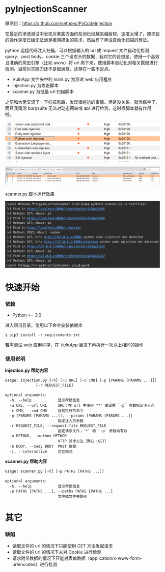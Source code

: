 # pyInjectionScanner

原项目：https://github.com/sethsec/PyCodeInjection

在最近的渗透测试中发现对某些方面的检测已经越来越疲软，速度太慢了，原项目的操作速度已经无法满足撒网捕鱼的需求，然后有了弄成自动化扫描的想法。

python 远程代码注入扫描，可以根据输入的 url 或 request 文件自动化检测 query、post body、cookie 三个请求头的数据，我对它的设想是，使用一个高效且准确的爬虫引擎（比如 awvs）将 url 爬下来，使用脚本自动化对相关数据进行检测。目前对其能力还不是很满意，还存在一些不足点。

+ VulnApp 文件夹中的 main.py 为测试 web 应用程序
+ injection.py 为攻击脚本
+ scanner.py 为批量 url 扫描脚本

之前和大佬交流了一下扫描思路，发现很尴尬的事情。但是没关系，就当练手了，而且我猜测 burpsuite 无法对动态网站或 api 进行检测，这时候脚本就有作用啦。

![burpsuite](images/Snipaste_2019-08-24_23-48-25.png)

![burpsuite](images/Snipaste_2019-08-25_00-27-27.png)

scanner.py 脚本运行效果

![burpsuite](images/Snipaste_2019-08-25_18-04-25.png)

# 快速开始

### 依赖

+ Python >= 3.6

进入项目目录，使用以下命令安装依赖库

```
$ pip3 install -r requirements.txt
```

若需测试 web 应用程序，在 *VulnApp* 目录下再执行一次以上相同的操作

### 使用说明

**injection.py 帮助内容**

```
usage: injection.py [-h] [-u URL] [-c CMD] [-p [PARAMS [PARAMS ...]]]
              [-r REQUEST_FILE]

optional arguments:
  -h, --help            显示帮助信息
  -u URL, --url URL     URL；在 url 中使用 "*" 或设置 `-p` 参数指定注入点
  -c CMD, --cmd CMD     远程执行的命令
  -p [PARAMS [PARAMS ...]], --params [PARAMS [PARAMS ...]]
                        指定注入的参数
  -r REQUEST_FILE, --request-file REQUEST_FILE
                        指定请求文件；`*` 和 `-p` 参数均有效
  -m METHOD, --method METHOD
                        HTTP 请求方法（默认：GET）
  -b BODY, --body BODY  POST 数据
  -i, --interactive     交互模式
```

**scanner.py 帮助内容**

```
usage: scanner.py [-h] [-p PATHS [PATHS ...]]

optional arguments:
  -h, --help            显示帮助信息
  -p PATHS [PATHS ...], --paths PATHS [PATHS ...]
                        文件或文件夹路径
```

# 其它

### 缺陷

+ 读取文件的 url 的情况下只能使用 GET 方法发起请求
+ 读取文件的 url 的情况下未对 Cookie 进行检测
+ 请求附带数据的情况下只能对表单数据（application/x-www-form-urlencoded）进行检测
